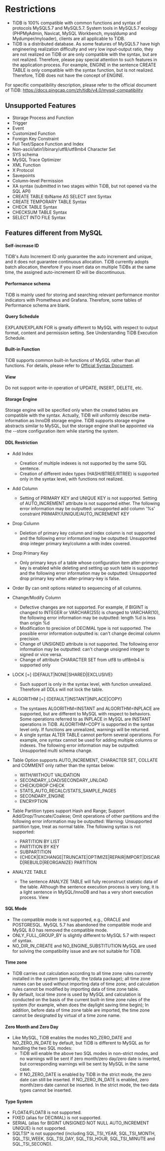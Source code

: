 # Restrictions
- TiDB is 100% compatible with common functions and syntax of protocols MySQL5.7 and MySQL5.7. System tools in MySQL5.7 ecology (PHPMyAdmin, Navicat, MySQL Workbench, mysqldump and Mydumper/myloader), clients are all applicable to TiDB.
- TiDB is a distributed database. As some features of MySQL5.7 have high engineering realization difficulty and very low input-output ratio, they are not realized on TiDB or are only compatible with the syntax, but are not realized. Therefore, please pay special attention to such features in the application process. For example, ENGINE in the sentence CREATE TABLE is only compatible with the syntax function, but is not realized. Therefore, TiDB does not have the concept of ENGINE.

For specific compatibility description, please refer to the official document of TiDB: https://docs.pingcap.com/zh/tidb/v4.0/mysql-compatibility

## Unsupported Features
- Storage Process and Function
- Trigger
- Event
- Customized Function
- Foreign Key Constraint
- Full Text/Space Function and Index
- Non-ascii/latin1/binary/utf8/utf8mb4 Character Set
- SYS schema
- MySQL Trace Optimizer
- XML Function
- X Protocol
- Savepoints
- Column-level Permission
- XA syntax (submitted in two stages within TiDB, but not opened via the SQL API)
- CREATE TABLE tblName AS SELECT stmt Syntax
- CREATE TEMPORARY TABLE Syntax
- CHECK TABLE Syntax
- CHECKSUM TABLE Syntax
- SELECT INTO FILE Syntax

## Features different from MySQL
#### Self-increase ID
TiDB's Auto Increment ID only guarantee the auto increment and unique, and it does not guarantee continuous allocation. TiDB currently adopts batch allocation, therefore if you insert data on multiple TiDBs at the same time, the assigned auto-increment ID will be discontinuous.

#### Performance schema
TiDB is mainly used for storing and searching relevant performance monitor indicators with Prometheus and Grafana. Therefore, some tables of Performance schema are blank.

#### Query Schedule
EXPLAIN/EXPLAIN FOR is greatly different to MySQL with respect to output format, content and permission setting. See Understanding TiDB Execution Schedule.

#### Built-in Function
TiDB supports common built-in functions of MySQL rather than all functions. For details, please refer to [Official Syntax Document](https://pingcap.github.io/sqlgram/#FunctionCallKeyword).

#### View
Do not support write-in operation of UPDATE, INSERT, DELETE, etc.

#### Storage Engine
Storage engine will be specified only when the created tables are compatible with the syntax. Actually, TiDB will uniformly describe meta-information as InnoDB storage engine. TiDB supports storage engine abstracts similar to MySQL, but the storage engine shall be appointed via the --store configuration item while starting the system.


#### DDL Restriction
- Add Index
   - Creation of multiple indexes is not supported by the same SQL sentence.
   - Creation of different index types (HASH/BTREE/RTREE) is supported only in the syntax level, with functions not realized.

- Add Column
   - Setting of PRIMARY KEY and UNIQUE KEY is not supported. Setting of AUTO_INCREMENT attribute is not supported either. The following error information may be outputted: unsupported add column '%s' constraint PRIMARY/UNIQUE/AUTO_INCREMENT KEY

- Drop Column
   - Deletion of primary key column and index column is not supported and the following error information may be outputted: Unsupported drop integer primary key/column a with index covered.
- Drop Primary Key
   - Only primary keys of a table whose configuration item alter-primary-key is enabled while deleting and setting up such table is supported and the following error information may be outputted: Unsupported drop primary key when alter-primary-key is false.

- Order By can omit options related to sequencing of all columns.
- Change/Modify Column
   - Defective changes are not supported. For example, if BIGINT is changed to INTEGER or VARCHAR(255) is changed to VARCHAR(10), the following error information may be outputted: length %d is less than origin %d
   - Modification to precision of DECIMAL type is not supported. The possible error information outputted is: can't change decimal column precision.
   - Change of UNSIGNED attribute is not supported. The following error information may be outputted: can't change unsigned integer to signed or vice versa.
   - Change of attribute CHARACTER SET from utf8 to utf8mb4 is supported only

- LOCK [=] {DEFAULT|NONE|SHARED|EXCLUSIVE}
   - Such support is only in the syntax level, with function unrealized. Therefore all DDLs will not lock the table.

- ALGORITHM [=] {DEFAULT|INSTANT|INPLACE|COPY}
   - The syntaxes ALGORITHM=INSTANT and ALGORITHM=INPLACE are supported, but are different to MySQL with respect to behaviors. Some operations referred to as INPLACE in MySQL are INSTANT operations in TiDB.
ALGORITHM=COPY is supported in the syntax level only. If functions are unrealized, warnings will be returned.
   - A single syntax ALTER TABLE cannot perform several operations. For example, one syntax cannot be used for adding multiple columns or indexes. The following error information may be outputted: Unsupported multi schema change.

- Table Option supports AUTO_INCREMENT, CHARACTER SET, COLLATE and COMMENT only rather than the syntax below:
   - WITH/WITHOUT VALIDATION
   - SECONDARY_LOAD/SECONDARY_UNLOAD
   - CHECK/DROP CHECK
   - STATS_AUTO_RECALC/STATS_SAMPLE_PAGES
   - SECONDARY_ENGINE
   - ENCRYPTION

- Table Partition types support Hash and Range; Support Add/Drop/Truncate/Coalese; Omit operations of other partitions and the following error information may be outputted: Warning: Unsupported partition type, treat as normal table. The following syntax is not supported:
   - PARTITION BY LIST
   - PARTITION BY KEY
   - SUBPARTITION
   - {CHECK|EXCHANGE|TRUNCATE|OPTIMIZE|REPAIR|IMPORT|DISCARD|REBUILD|REORGANIZE} PARTITION

- ANALYZE TABLE
   - The sentence ANALYZE TABLE will fully reconstruct statistic data of the table. Although the sentence execution process is very long, it is a light sentence in MySQL/InnoDB and has a very short execution process.
View


#### SQL Mode
- The compatible mode is not supported, e.g., ORACLE and POSTGRESQL. MySQL 5.7 has abandoned the compatible mode and MySQL 8.0 has removed the compatible mode.
- ONLY_FULL_GROUP_BY is slightly different to MySQL 5.7 with respect of syntax.
- NO_DIR_IN_CREATE and NO_ENGINE_SUBSTITUTION MySQL are used for solving the compatibility issue and are not suitable for TiDB.


#### Time zone
- TiDB carries out calculation according to all time zone rules currently installed in the system (generally, the tzdata package); all time zone names can be used without importing data of time zone; and calculation rules cannot be modified by importing data of time zone table.
- By default, local time zone is used by MySQL and calculation is conducted on the basis of the current built-in time zone rules of the system (for example, when does the daylight saving time begin); In addition, before data of time zone table are imported, the time zone cannot be designated by virtual of a time zone name.

#### Zero Month and Zero Day
- Like MySQL, TiDB enables the modes NO_ZERO_DATE and NO_ZERO_IN_DATE by default, but TiDB is different to MySQL as for handling the two SQL modes:
   - TiDB will enable the above two SQL modes in non-strict modes, and no warnings will be sent if zero month/zero day/zero date is inserted, but corresponding warnings will be sent by MySQL in the same case.
   - If NO_ZERO_DATE is enabled by TiDB in the strict mode, the zero date can still be inserted. If NO_ZERO_IN_DATE is enabled, zero month/zero date cannot be inserted. In the strict mode, the two data types cannot be inserted.

#### Type System
- FLOAT4/FLOAT8 is not supported.
- FIXED (alias for DECIMAL) is not supported.
- SERIAL (alias for BIGINT UNSIGNED NOT NULL AUTO_INCREMENT UNIQUE) is not supported.
- SQLTSI* is not supported (including SQL_TSI_YEAR, SQL_TSI_MONTH, SQL_TSI_WEEK, SQL_TSI_DAY, SQL_TSI_HOUR, SQL_TSI_MINUTE and SQL_TSI_SECOND).
